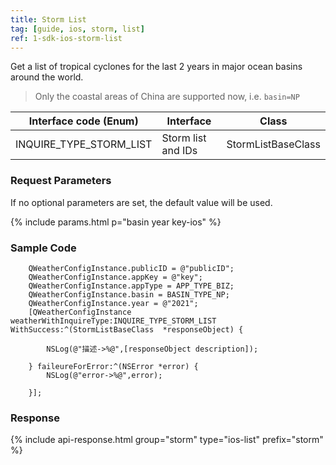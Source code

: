 ```yaml
---
title: Storm List
tag: [guide, ios, storm, list]
ref: 1-sdk-ios-storm-list
---
```

Get a list of tropical cyclones for the last 2 years in major ocean basins around the world.

> Only the coastal areas of China are supported now, i.e. `basin=NP`


| Interface code (Enum)         | Interface     | Class             |
| ----------------------- | -------- | ------------------ |
| INQUIRE_TYPE_STORM_LIST | Storm list and IDs | StormListBaseClass |

### Request Parameters

If no optional parameters are set, the default value will be used.

{% include params.html p="basin year key-ios" %}

### Sample Code

```objc
    QWeatherConfigInstance.publicID = @"publicID";
    QWeatherConfigInstance.appKey = @"key";
    QWeatherConfigInstance.appType = APP_TYPE_BIZ;    
    QWeatherConfigInstance.basin = BASIN_TYPE_NP;
    QWeatherConfigInstance.year = @"2021";
    [QWeatherConfigInstance weatherWithInquireType:INQUIRE_TYPE_STORM_LIST WithSuccess:^(StormListBaseClass  *responseObject) {
        
        NSLog(@"描述->%@",[responseObject description]);
        
    } faileureForError:^(NSError *error) {
        NSLog(@"error->%@",error);
        
    }];
```
     
### Response

{% include api-response.html group="storm" type="ios-list" prefix="storm"  %}

